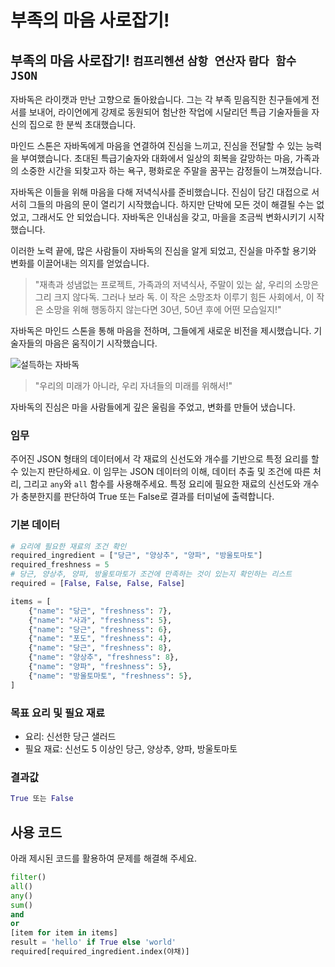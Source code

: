 # 부족의 마음 사로잡기!

## 부족의 마음 사로잡기! `컴프리헨션` `삼항 연산자` `람다 함수` `JSON`

자바독은 라이캣과 만난 고향으로 돌아왔습니다. 그는 각 부족 믿음직한 친구들에게 전서를 보내어, 라이언에게 강제로 동원되어 험난한 작업에 시달리던 특급 기술자들을 자신의 집으로 한 분씩 초대했습니다.

마인드 스톤은 자바독에게 마음을 연결하여 진심을 느끼고, 진심을 전달할 수 있는 능력을 부여했습니다. 초대된 특급기술자와 대화에서 일상의 회복을 갈망하는 마음, 가족과의 소중한 시간을 되찾고자 하는 욕구, 평화로운 주말을 꿈꾸는 감정들이 느껴졌습니다.

자바독은 이들을 위해 마음을 다해 저녁식사를 준비했습니다. 진심이 담긴 대접으로 서서히 그들의 마음의 문이 열리기 시작했습니다. 하지만 단박에 모든 것이 해결될 수는 없었고, 그래서도 안 되었습니다. 자바독은 인내심을 갖고, 마을을 조금씩 변화시키기 시작했습니다.

이러한 노력 끝에, 많은 사람들이 자바독의 진심을 알게 되었고, 진실을 마주할 용기와 변화를 이끌어내는 의지를 얻었습니다.

> "재촉과 성냄없는 프로젝트, 가족과의 저녁식사, 주말이 있는 삶, 우리의 소망은 그리 크지 않다독. 그러나 보라 독. 이 작은 소망조차 이루기 힘든 사회에서, 이 작은 소망을 위해 행동하지 않는다면 30년, 50년 후에 어떤 모습일지!"

자바독은 마인드 스톤을 통해 마음을 전하며, 그들에게 새로운 비전을 제시했습니다. 기술자들의 마음은 움직이기 시작했습니다.

![설득하는 자바독](./story19-1.jpg)

> "우리의 미래가 아니라, 우리 자녀들의 미래를 위해서!" 

자바독의 진심은 마을 사람들에게 깊은 울림을 주었고, 변화를 만들어 냈습니다.

### 임무
주어진 JSON 형태의 데이터에서 각 재료의 신선도와 개수를 기반으로 특정 요리를 할 수 있는지 판단하세요. 이 임무는 JSON 데이터의 이해, 데이터 추출 및 조건에 따른 처리, 그리고 `any`와 `all` 함수를 사용해주세요. 특정 요리에 필요한 재료의 신선도와 개수가 충분한지를 판단하여 True 또는 False로 결과를 터미널에 출력합니다.

### 기본 데이터
```python
# 요리에 필요한 재료의 조건 확인
required_ingredient = ["당근", "양상추", "양파", "방울토마토"]
required_freshness = 5
# 당근, 양상추, 양파, 방울토마토가 조건에 만족하는 것이 있는지 확인하는 리스트
required = [False, False, False, False]

items = [
    {"name": "당근", "freshness": 7},
    {"name": "사과", "freshness": 5},
    {"name": "당근", "freshness": 6},
    {"name": "포도", "freshness": 4},
    {"name": "당근", "freshness": 8},
    {"name": "양상추", "freshness": 8},
    {"name": "양파", "freshness": 5},
    {"name": "방울토마토", "freshness": 5},
]
```

### 목표 요리 및 필요 재료
- 요리: 신선한 당근 샐러드
- 필요 재료: 신선도 5 이상인 당근, 양상추, 양파, 방울토마토

### 결과값
```python
True 또는 False
```

## 사용 코드
아래 제시된 코드를 활용하여 문제를 해결해 주세요.

```python
filter()
all()
any()
sum()
and
or
[item for item in items]
result = 'hello' if True else 'world'
required[required_ingredient.index(야채)]
```